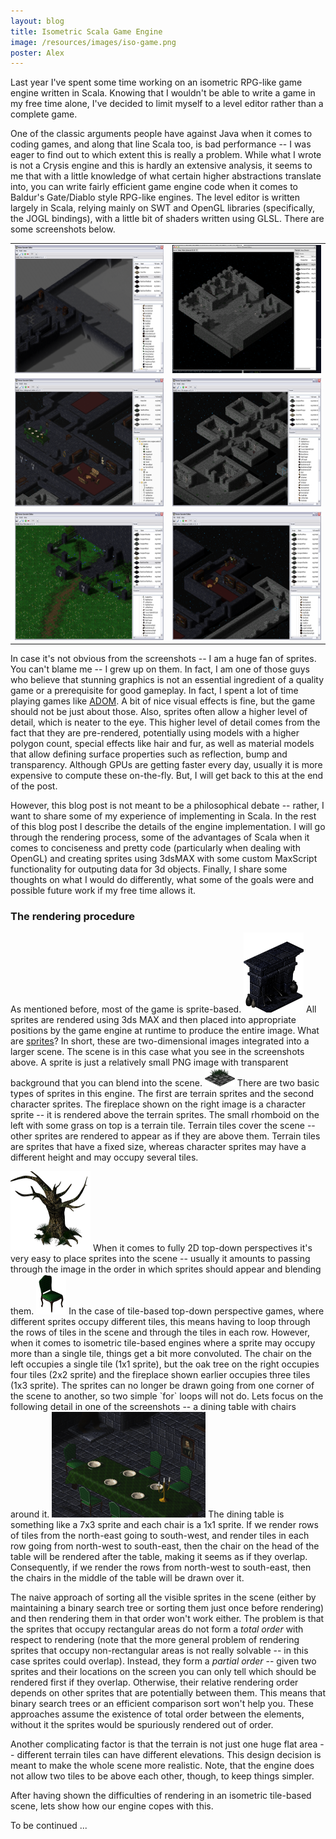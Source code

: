 ```yaml
---
layout: blog
title: Isometric Scala Game Engine
image: /resources/images/iso-game.png
poster: Alex
---
```


Last year I've spent some time working on an isometric RPG-like game engine written in Scala.
Knowing that I wouldn't be able to write a game in my free time alone,
I've decided to limit myself to a level editor rather than a complete game.

One of the classic arguments people have against Java when it comes to coding games, and along that line Scala too,
is bad performance -- I was eager to find out to which extent this is really a problem.
While what I wrote is not a Crysis engine and this is hardly an extensive analysis,
it seems to me that with a little knowledge of what certain higher abstractions translate into,
you can write fairly efficient game engine code when it comes to Baldur's Gate/Diablo style RPG-like engines.
The level editor is written largely in Scala, relying mainly on SWT and OpenGL libraries
(specifically, the JOGL bindings), with a little bit of shaders written using GLSL.
There are some screenshots below.

<table>
<tr>
<td><a href="/resources/images/dungeon1.png">
  <img src="/resources/images/dungeon1-small.png" height="205px" width="320px" class="image"></img>
</a></td>
<td><a href="/resources/images/dungeon2.png">
  <img src="/resources/images/dungeon2-small.png" height="205px" width="320px" class="image"></img>
</a></td>
</tr>
<tr>
<td><a href="/resources/images/dungeon3.png">
  <img src="/resources/images/dungeon3-small.png" height="205px" width="320px" class="image"></img>
</a></td>
<td><a href="/resources/images/dungeon4.png">
  <img src="/resources/images/dungeon4-small.png" height="205px" width="320px" class="image"></img>
</a></td>
</tr>
<tr>
<td><a href="/resources/images/dungeon5.png">
  <img src="/resources/images/dungeon5-small.png" height="205px" width="320px" class="image"/>
</a></td>
<td><a href="/resources/images/dungeon6.png">
  <img src="/resources/images/dungeon6-small.png" height="205px" width="320px" class="image"/>
</a></td>
</tr>
</table>

In case it's not obvious from the screenshots -- I am a huge fan of sprites.
You can't blame me -- I grew up on them.
In fact, I am one of those guys who believe that stunning graphics is not an essential
ingredient of a quality game or a prerequisite for good gameplay.
In fact, I spent a lot of time playing games like [ADOM](http://www.ancientdomainsofmystery.com/2011/07/jade013-sneak-preview.html).
A bit of nice visual effects is fine, but the game should not be just about those.
Also, sprites often allow a higher level of detail, which is neater to the eye.
This higher level of detail comes from the fact that they are pre-rendered, potentially
using models with a higher polygon count, special effects like hair and fur, as well
as material models that allow defining surface properties such as reflection, bump
and transparency.
Although GPUs are getting faster every day, usually it is more expensive to compute these on-the-fly.
But, I will get back to this at the end of the post.

However, this blog post is not meant to be a philosophical debate -- rather, I want to share
some of my experience of implementing in Scala.
In the rest of this blog post I describe the details of the engine implementation.
I will go through the rendering process, some of the advantages of Scala when it comes
to conciseness and pretty code (particularly when dealing with OpenGL) and creating sprites
using 3dsMAX with some custom MaxScript functionality for outputing data for 3d objects.
Finally, I share some thoughts on what I would do differently, what some of the goals were
and possible future work if my free time allows it.

### The rendering procedure

As mentioned before, most of the game is sprite-based.
<img src="/resources/images/org.brijest.storm.engine.model.characters.castle.FireplaceLeft.png" class="imageinlineright transparent"/>
All sprites are rendered using 3ds MAX and then placed into appropriate positions by the
game engine at runtime to produce the entire image.
What are <a href="http://en.wikipedia.org/wiki/Sprite_(computer_graphics)">sprites</a>?
In short, these are two-dimensional images integrated into a larger scene.
The scene is in this case what you see in the screenshots above.
A sprite is just a relatively small PNG image with transparent background that you can blend into the scene.
<img src="/resources/images/org.brijest.storm.engine.model.DungeonMoss.png" class="imageinline transparent"/>
There are two basic types of sprites in this engine.
The first are terrain sprites and the second character sprites.
The fireplace shown on the right image is a character sprite -- it is rendered above the terrain sprites.
The small rhomboid on the left with some grass on top is a terrain tile.
Terrain tiles cover the scene -- other sprites are rendered to appear as if they are above them.
Terrain tiles are sprites that have a fixed size, whereas character sprites may have a different height
and may occupy several tiles.

<img src="/resources/images/org.brijest.storm.engine.model.characters.tree.OldOak.png" class="imageinlineright transparent"/>
When it comes to fully 2D top-down perspectives it's very easy to place sprites into the
scene -- usually it amounts to passing through the image in the order in which sprites should appear
and blending them.
<img src="/resources/images/org.brijest.storm.engine.model.characters.castle.DiningChairWest.png" class="imageinline transparent"/>
In the case of tile-based top-down perspective games, where different sprites occupy different tiles, this means having to loop
through the rows of tiles in the scene and through the tiles in each row.
However, when it comes to isometric tile-based engines where a sprite may occupy more than a single
tile, things get a bit more convoluted.
The chair on the left occupies a single tile (1x1 sprite),
but the oak tree on the right occupies four tiles (2x2 sprite)
and the fireplace shown earlier occupies three tiles (1x3 sprite).
The sprites can no longer be drawn going from one corner of the scene to another,
so two simple `for` loops will not do.
Lets focus on the following detail in one of the screenshots -- a dining table with chairs around it.
<img src="/resources/images/dining-table.png" class="imageinline"/>
The dining table is something like a 7x3 sprite and each chair is a 1x1 sprite.
If we render rows of tiles from the north-east going to south-west, and render tiles in each
row going from north-west to south-east, then the chair on the head of the table will be rendered
after the table, making it seems as if they overlap.
Consequently, if we render the rows from north-west to south-east, then the chairs in the middle
of the table will be drawn over it.

The naive approach of sorting all the visible sprites in the scene (either by maintaining a binary
search tree or sorting them just once before rendering) and then rendering them in that order
won't work either.
The problem is that the sprites that occupy rectangular areas do not form a *total order* with respect to rendering
(note that the more general problem of rendering sprites that occupy non-rectangular areas is not
really solvable -- in this case sprites could overlap).
Instead, they form a *partial order* -- given two sprites and their locations on the screen
you can only tell which should be rendered first if they overlap.
Otherwise, their relative rendering order depends on other sprites that are potentially between them.
This means that binary search trees or an efficient comparison sort won't help you.
These approaches assume the existence of total order between the elements,
without it the sprites would be spuriously rendered out of order.

Another complicating factor is that the terrain is not just one huge flat area -- different terrain tiles can have different elevations.
This design decision is meant to make the whole scene more realistic.
Note, that the engine does not allow two tiles to be above each other, though, to keep things simpler.

After having shown the difficulties of rendering in an isometric tile-based scene,
lets show how our engine copes with this.

To be continued ...

<!--
about the architecture - how do we render

on opengl wrapper

future - radiosity or something similar

future - fully 3d
- sprites are cumbersome
- shaders allow procedural materials that look just as good

future - reactive framework for encoding game rules

future - more than just the editor
-->



